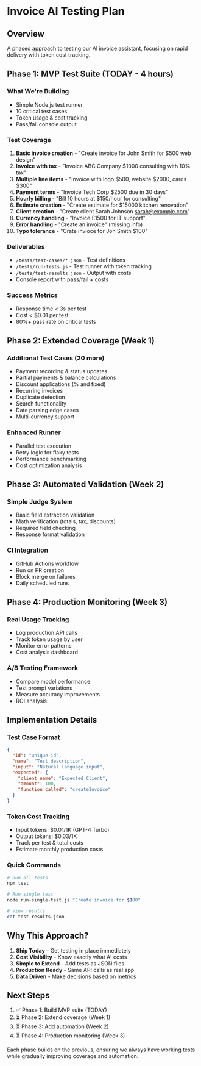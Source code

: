 # Invoice AI Testing Plan

## Overview
A phased approach to testing our AI invoice assistant, focusing on rapid delivery with token cost tracking.

## Phase 1: MVP Test Suite (TODAY - 4 hours)

### What We're Building
- Simple Node.js test runner
- 10 critical test cases  
- Token usage & cost tracking
- Pass/fail console output

### Test Coverage
1. **Basic invoice creation** - "Create invoice for John Smith for $500 web design"
2. **Invoice with tax** - "Invoice ABC Company $1000 consulting with 10% tax"
3. **Multiple line items** - "Invoice with logo $500, website $2000, cards $300"
4. **Payment terms** - "Invoice Tech Corp $2500 due in 30 days"
5. **Hourly billing** - "Bill 10 hours at $150/hour for consulting"
6. **Estimate creation** - "Create estimate for $15000 kitchen renovation"
7. **Client creation** - "Create client Sarah Johnson sarah@example.com"
8. **Currency handling** - "Invoice £1500 for IT support"
9. **Error handling** - "Create an invoice" (missing info)
10. **Typo tolerance** - "Crate invioce for Jon Smith $100"

### Deliverables
- `/tests/test-cases/*.json` - Test definitions
- `/tests/run-tests.js` - Test runner with token tracking
- `/tests/test-results.json` - Output with costs
- Console report with pass/fail + costs

### Success Metrics
- Response time < 3s per test
- Cost < $0.01 per test
- 80%+ pass rate on critical tests

## Phase 2: Extended Coverage (Week 1)

### Additional Test Cases (20 more)
- Payment recording & status updates
- Partial payments & balance calculations
- Discount applications (% and fixed)
- Recurring invoices
- Duplicate detection
- Search functionality
- Date parsing edge cases
- Multi-currency support

### Enhanced Runner
- Parallel test execution
- Retry logic for flaky tests
- Performance benchmarking
- Cost optimization analysis

## Phase 3: Automated Validation (Week 2)

### Simple Judge System
- Basic field extraction validation
- Math verification (totals, tax, discounts)
- Required field checking
- Response format validation

### CI Integration
- GitHub Actions workflow
- Run on PR creation
- Block merge on failures
- Daily scheduled runs

## Phase 4: Production Monitoring (Week 3)

### Real Usage Tracking
- Log production API calls
- Track token usage by user
- Monitor error patterns
- Cost analysis dashboard

### A/B Testing Framework
- Compare model performance
- Test prompt variations
- Measure accuracy improvements
- ROI analysis

## Implementation Details

### Test Case Format
```json
{
  "id": "unique-id",
  "name": "Test description",
  "input": "Natural language input",
  "expected": {
    "client_name": "Expected Client",
    "amount": 100,
    "function_called": "createInvoice"
  }
}
```

### Token Cost Tracking
- Input tokens: $0.01/1K (GPT-4 Turbo)
- Output tokens: $0.03/1K
- Track per test & total costs
- Estimate monthly production costs

### Quick Commands
```bash
# Run all tests
npm test

# Run single test
node run-single-test.js "Create invoice for $100"

# View results
cat test-results.json
```

## Why This Approach?

1. **Ship Today** - Get testing in place immediately
2. **Cost Visibility** - Know exactly what AI costs
3. **Simple to Extend** - Add tests as JSON files
4. **Production Ready** - Same API calls as real app
5. **Data Driven** - Make decisions based on metrics

## Next Steps

1. ✅ Phase 1: Build MVP suite (TODAY)
2. ⏳ Phase 2: Extend coverage (Week 1)
3. ⏳ Phase 3: Add automation (Week 2)
4. ⏳ Phase 4: Production monitoring (Week 3)

Each phase builds on the previous, ensuring we always have working tests while gradually improving coverage and automation.